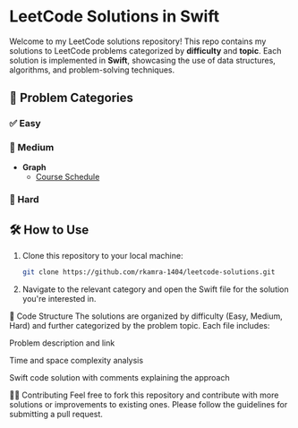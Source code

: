 
# LeetCode Solutions in Swift

Welcome to my LeetCode solutions repository! This repo contains my solutions to LeetCode problems categorized by **difficulty** and **topic**. Each solution is implemented in **Swift**, showcasing the use of data structures, algorithms, and problem-solving techniques.

## 🚀 Problem Categories

### ✅ Easy

### 🚧 Medium
- **Graph**
  - [Course Schedule](Medium/Graph/course-schedule.swift)

### 🧨 Hard

## 🛠️ How to Use

1. Clone this repository to your local machine:
   ```bash
   git clone https://github.com/rkamra-1404/leetcode-solutions.git
   ```
   
2. Navigate to the relevant category and open the Swift file for the solution you're interested in.

📝 Code Structure
The solutions are organized by difficulty (Easy, Medium, Hard) and further categorized by the problem topic. Each file includes:

Problem description and link

Time and space complexity analysis

Swift code solution with comments explaining the approach

🧑‍💻 Contributing
Feel free to fork this repository and contribute with more solutions or improvements to existing ones. Please follow the guidelines for submitting a pull request.

